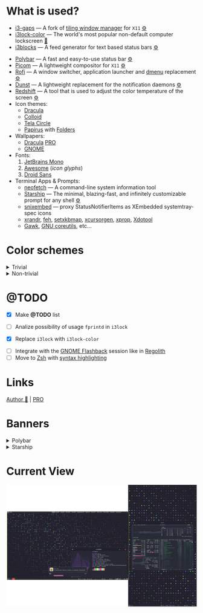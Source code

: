 # What is used?
- [i3-gaps](https://github.com/Airblader/i3) — A fork of [tiling window manager](https://github.com/i3/i3) for `X11` [⚙️](./config/i3/config)
- [i3lock-color](https://github.com/Raymo111/i3lock-color) — The world's most popular non-default computer lockscreen [💾](https://github.com/dracula/i3lock-color/blob/main/lock)
- [i3blocks](https://github.com/vivien/i3blocks) — A feed generator for text based status bars [⚙️](./config/i3blocks/config)
<!-- - [tint2](https://gitlab.com/o9000/tint2) — A lightweight panel/taskbar for Linux and BSD [⚙️](./config/tint2/tint2rc) -->
- [Polybar](https://github.com/polybar/polybar) — A fast and easy-to-use status bar [⚙️](./config/polybar)
- [Picom](https://github.com/yshui/picom) — A lightweight compositor for `X11` [⚙️](./config/picom.conf)
- [Rofi](https://github.com/davatorium/rofi) — A window switcher, application launcher and [dmenu](https://tools.suckless.org/dmenu/) replacement [⚙️](./config/rofi/config.rasi)
- [Dunst](https://dunst-project.org/) — A lightweight replacement for the notification daemons [⚙️](./config/dunst/dunstrc)
- [Redshift](https://github.com/jonls/redshift) — A tool that is used to adjust the color temperature of the screen [⚙️](./config/redshift.conf)
- Icon themes:
  - [Dracula](https://github.com/matheuuus/dracula-icons)
  - [Colloid](https://github.com/vinceliuice/Colloid-icon-theme)
  - [Tela Circle](https://github.com/vinceliuice/Tela-circle-icon-theme)
  - [Papirus](https://github.com/PapirusDevelopmentTeam/papirus-icon-theme) with [Folders](https://github.com/dracula/papirus-folders)
- Wallpapers:
  - [Dracula](https://github.com/dracula/wallpaper) [PRO](https://draculatheme.com/pro)
  - [GNOME](https://gitlab.gnome.org/GNOME/gnome-backgrounds)
- Fonts:
  1. [JetBrains Mono](https://www.jetbrains.com/lp/mono/)
  2. [Awesome](https://fontawesome.com/) (*icon glyphs*)
  3. [Droid Sans](https://fonts.adobe.com/fonts/droid-sans)
- Terminal Apps & Prompts:
  - [neofetch](https://github.com/dylanaraps/neofetch) — A command-line system information tool
  - [Starship](https://starship.rs/) — The minimal, blazing-fast, and infinitely customizable prompt for any shell [⚙️](./config/starship.toml)
  - [snixembed](https://git.sr.ht/~steef/snixembed) — proxy StatusNotifierItems as XEmbedded systemtray-spec icons
  - [xrandr](https://x.org/releases/current/doc/man/man1/xrandr.1.xhtml), [feh](https://feh.finalrewind.org/), [setxkbmap](https://linux.die.net/man/1/setxkbmap), [xcursorgen](https://linux.die.net/man/1/xcursorgen), [xprop](https://gitlab.freedesktop.org/xorg/app/xprop), [Xdotool](https://directory.fsf.org/wiki/Xdotool)
  - [Gawk](https://www.gnu.org/software/gawk/), [GNU coreutils](https://www.gnu.org/software/coreutils/), etc...

# Color schemes
<details><summary>Trivial</summary>

- [i3](https://github.com/dracula/i3)
- [i3lock-color](https://github.com/dracula/i3lock-color)
- [dmenu](https://github.com/dracula/dmenu)
- [Rofi](https://github.com/dracula/rofi)
- [Dunst](https://github.com/dracula/dunst)
- [GTK](https://github.com/dracula/gtk) (include [cursors](https://github.com/dracula/gtk/tree/master/kde/cursors))
- [Starship](https://github.com/dracula/starship)
- [Xresources](https://github.com/dracula/xresources)

</details>

<details><summary>Non-trivial</summary>

- [CopyQ](https://github.com/dracula/copyq) [⚙️](./config/copyq/themes/dracula.ini)
- [tint2](https://github.com/dracula/tint2) [⚙️](./config/tint2/tint2rc)

</details>

# @TODO
+ [x] Make **@TODO** list
- [ ] Analize possibility of usage `fprintd` in `i3lock`
+ [x] Replace `i3lock` with `i3lock-color`
- [ ] Integrate with the [GNOME Flashback](https://packages.gentoo.org/packages/gnome-base/gnome-flashback) session like in [Regolith](https://regolith-linux.org/)
- [ ] Move to [Zsh](https://draculatheme.com/zsh) with [syntax highlighting](https://draculatheme.com/zsh-syntax-highlighting)

# Links
[Author 🧛](https://github.com/zenorocha) | [PRO](https://draculatheme.com/pro)

# Banners
<details><summary>Polybar</summary>
<p align="center">
  <img src="https://github.com/polybar/polybar/blob/master/doc/_static/banner.png#gh-light-mode-only" alt="Polybar">
  <img src="https://github.com/polybar/polybar/blob/master/doc/_static/banner-dark-mode.png#gh-dark-mode-only" alt="Polybar">
</p>

<p align="center">
A fast and easy-to-use tool for creating status bars.
</p>
<p align="center">
<a href="https://github.com/polybar/polybar/releases"><img src="https://img.shields.io/github/release/polybar/polybar.svg"></a>
<a href="https://github.com/polybar/polybar/releases"><img alt="GitHub All Releases" src="https://img.shields.io/github/downloads/polybar/polybar/total" /></a>
<a href="https://github.com/polybar/polybar/actions?query=workflow%3ACI"><img src="https://github.com/polybar/polybar/workflows/CI/badge.svg"></a>
<a href="https://github.com/polybar/polybar/actions?query=workflow%3A%22Release+Workflow%22"><img src="https://github.com/polybar/polybar/workflows/Release%20Workflow/badge.svg?branch=master"></a>
<a href="https://polybar.readthedocs.io"><img src="https://readthedocs.org/projects/polybar/badge/?version=latest"></a>
<a href="https://gitter.im/polybar/polybar"><img src="https://badges.gitter.im/polybar/polybar.svg"></a>
<a href="https://codecov.io/gh/polybar/polybar/branch/master"><img src="https://codecov.io/gh/polybar/polybar/branch/master/graph/badge.svg"></a>
<a href="https://github.com/polybar/polybar/blob/master/LICENSE"><img src="https://img.shields.io/github/license/polybar/polybar.svg"></a>
<a href="https://www.codetriage.com/polybar/polybar"><img src="https://www.codetriage.com/polybar/polybar/badges/users.svg"></a>
<a href="https://opencollective.com/polybar"><img src="https://opencollective.com/polybar/tiers/badge.svg"></a>
</p>
</details>

<details><summary>Starship</summary>
<p align="center">
  <img
    width="400"
    src="https://raw.githubusercontent.com/starship/starship/master/media/logo.png"
    alt="Starship – Cross-shell prompt"
  />
</p>
<p align="center">
  <a href="https://github.com/starship/starship/actions"
    ><img
      src="https://img.shields.io/github/actions/workflow/status/starship/starship/workflow.yml?branch=master&label=workflow&style=flat-square"
      alt="GitHub Actions workflow status"
  /></a>
  <a href="https://crates.io/crates/starship"
    ><img
      src="https://img.shields.io/crates/v/starship?style=flat-square"
      alt="Crates.io version"
  /></a>
  <a href="https://repology.org/project/starship/versions"
    ><img
      src="https://img.shields.io/repology/repositories/starship?label=in%20repositories&style=flat-square"
      alt="Packaging status"/></a
  ><br />
  <a href="https://discord.gg/starship"
    ><img
      src="https://img.shields.io/discord/567163873606500352?label=discord&logoColor=white&style=flat-square"
      alt="Chat on Discord"
  /></a>
  <a href="https://twitter.com/StarshipPrompt"
    ><img
      src="https://img.shields.io/badge/twitter-@StarshipPrompt-1DA1F3?style=flat-square"
      alt="Follow @StarshipPrompt on Twitter"
  /></a>
</p>
</details>

# Current View
![Screenshot of current config](/captures/current.png)
